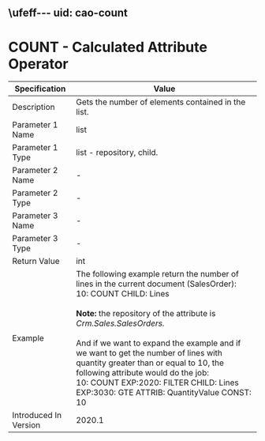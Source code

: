\ufeff---
uid: cao-count
---
# COUNT - Calculated Attribute Operator  

| Specification         | Value                                                        |
| --------------------- | ------------------------------------------------------------ |
| Description           | Gets the number of elements contained in the list.           |
| Parameter 1 Name      | list                                                         |
| Parameter 1 Type      | list - repository, child.                                    |
| Parameter 2 Name      | -                                                            |
| Parameter 2 Type      | -                                                            |
| Parameter 3 Name      | -                                                            |
| Parameter 3 Type      | -                                                            |
| Return Value          | int                                                          |
| Example               | The following example return the number of lines in the current document (SalesOrder):<br>10: COUNT CHILD: Lines <br/><br/>**Note:** the repository of the attribute is *Crm.Sales.SalesOrders.* <br><br/>And if we want to expand the example and if we want to get the number of  lines with quantity greater than or equal to 10, the following attribute would do the job:<br>10: COUNT EXP:2020: FILTER CHILD: Lines EXP:3030: GTE ATTRIB: QuantityValue CONST: 10 |
| Introduced In Version | 2020.1                                                       |

